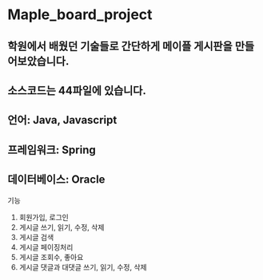 # Maple_board_project
## 학원에서 배웠던 기술들로 간단하게 메이플 게시판을 만들어보았습니다.
## 소스코드는 44파일에 있습니다.

## 언어: Java, Javascript
## 프레임워크: Spring
## 데이터베이스: Oracle

기능
1. 회원가입, 로그인
2. 게시글 쓰기, 읽기, 수정, 삭제
3. 게시글 검색
4. 게시글 페이징처리
5. 게시글 조회수, 좋아요
6. 게시글 댓글과 대댓글 쓰기, 읽기, 수정, 삭제
